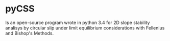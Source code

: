 # pyCSS
Is an open-source program wrote in python 3.4 for 2D slope stability analisys by circular slip under limit equilibrium considerations with Fellenius and Bishop's Methods.
